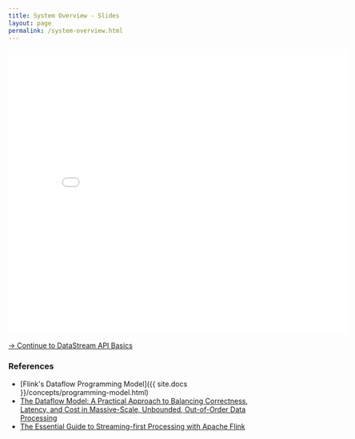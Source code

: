 ```yaml
---
title: System Overview - Slides
layout: page
permalink: /system-overview.html
---
```


<iframe src="//www.slideshare.net/slideshow/embed_code/key/i53sP650vRxhy5" width="680" height="571" frameborder="0" marginwidth="0" marginheight="0" scrolling="no"></iframe>

[-> Continue to DataStream API Basics]({{site.baseurl}}/dataStream/basics.html)

### References

- [Flink's Dataflow Programming Model]({{ site.docs }}/concepts/programming-model.html)
- [The Dataflow Model: A Practical Approach to Balancing Correctness, Latency, and Cost in Massive-Scale, Unbounded, Out-of-Order Data Processing](https://research.google.com/pubs/pub43864.html)
- [The Essential Guide to Streaming-first Processing with Apache Flink](https://mapr.com/blog/essential-guide-streaming-first-processing-apache-flink/)
